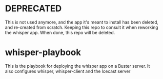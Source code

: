 # DEPRECATED
This is not used anymore, and the app it's meant to install has been deleted, and re-created from scratch.
Keeping this repo to consult it when reworking the whisper app. When done, this repo will be deleted.

# whisper-playbook
This is the playbook for deploying the whisper app on a Buster server. It also configures whisper, whisper-client and the Icecast server
